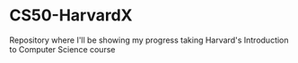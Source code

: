 # CS50-HarvardX
Repository where I'll be showing my progress taking Harvard's Introduction to Computer Science course
